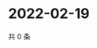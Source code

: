 # 2022-02-19

共 0 条

<!-- BEGIN WEIBO -->
<!-- 最后更新时间 Sat Feb 19 2022 10:35:50 GMT+0800 (China Standard Time) -->

<!-- END WEIBO -->
